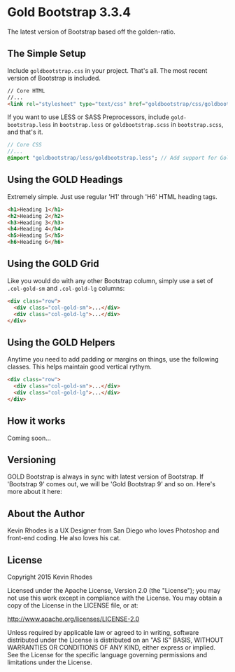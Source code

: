 # Gold Bootstrap 3.3.4
The latest version of Bootstrap based off the golden-ratio.

## The Simple Setup
Include `goldbootstrap.css` in your project. That's all. The most recent version of Bootstrap is included.

```html
// Core HTML
//...
<link rel="stylesheet" type="text/css" href="goldbootstrap/css/goldbootstrap.css"> // Add support for Gold Bootstrap
```

If you want to use LESS or SASS Preprocessors, include `gold-bootstrap.less` in `bootstrap.less` or `goldbootstrap.scss` in `bootstrap.scss`, and that's it.

```sass
// Core CSS
//...
@import "goldbootstrap/less/goldbootstrap.less"; // Add support for Gold Bootstrap
```

## Using the GOLD Headings
Extremely simple. Just use regular 'H1' through 'H6' HTML heading tags.

```html
<h1>Heading 1</h1>
<h2>Heading 2</h2>
<h3>Heading 3</h3>
<h4>Heading 4</h4>
<h5>Heading 5</h5>
<h6>Heading 6</h6>
```

## Using the GOLD Grid
Like you would do with any other Bootstrap column, simply use a set of `.col-gold-sm` and `.col-gold-lg` columns:

```html
<div class="row">
  <div class="col-gold-sm">...</div>
  <div class="col-gold-lg">...</div>
</div>
```

## Using the GOLD Helpers
Anytime you need to add padding or margins on things, use the following classes. This helps maintain good vertical rythym.

```html
<div class="row">
  <div class="col-gold-sm">...</div>
  <div class="col-gold-lg">...</div>
</div>
```

## How it works
Coming soon...

## Versioning
GOLD Bootstrap is always in sync with latest version of Bootstrap. If 'Bootstrap 9' comes out, we will be 'Gold Bootstrap 9' and so on.  Here's more about it here:

## About the Author
Kevin Rhodes is a UX Designer from San Diego who loves Photoshop and front-end coding. He also loves his cat.

## License
Copyright 2015 Kevin Rhodes

Licensed under the Apache License, Version 2.0 (the "License"); you may not use this work except in compliance with the License. You may obtain a copy of the License in the LICENSE file, or at:

http://www.apache.org/licenses/LICENSE-2.0

Unless required by applicable law or agreed to in writing, software distributed under the License is distributed on an "AS IS" BASIS, WITHOUT WARRANTIES OR CONDITIONS OF ANY KIND, either express or implied. See the License for the specific language governing permissions and limitations under the License.